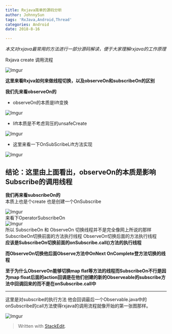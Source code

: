 ```yaml
---
title: Rxjava简单的源码分析
author: JohnnySun
tags: 'RxJava,Android,Thread'
categories: Android
date: 2018-8-16

---
```


<p><em>本文对rxjava最常用的方法进行一部分源码解读，便于大家理解rxjava的工作原理</em></p>
<p>Rxjava create 调用流程</p>
<p><img src="https://i.imgur.com/6kp4Rzt.png" alt="Imgur"></p>
<p><strong>这里来看Rxjva如何来做线程切换，以及observeOn和subscribeOn的区别</strong></p>
<p><strong>我们先来看observeOn的</strong></p>
<ul>
<li>observeOn的本质是lift变换</li>
</ul>
<p><img src="https://i.imgur.com/y12GvOc.png" alt="Imgur"></p>
<ul>
<li>lift本质是不考虑背压的unsafeCreate</li>
</ul>
<p><img src="https://i.imgur.com/doYmNsw.png" alt="Imgur"></p>
<ul>
<li>这里来看一下OnSubScribeLift方法实现</li>
</ul>
<p><img src="https://i.imgur.com/jLmf8mS.png" alt="Imgur"></p>
<h2 id="结论：这里由上面看出，observeon的本质是影响subscribe的调用线程"><strong>结论：这里由上面看出，observeOn的本质是影响Subscribe的调用线程</strong></h2>
<p><strong>我们再来看subscribeOn的</strong><br>
本质上也是个create 也是创建一个OnSubscribe</p>
<p><img src="https://i.imgur.com/zHQ7rNy.png" alt="Imgur"><br>
来看下OperatorSubscribeOn<br>
<img src="https://i.imgur.com/oEtuyqe.png" alt="Imgur"><br>
所以 SubscribeOn 和 ObserveOn 切换线程并不是完全像网上所说的那样 SubscribeOn切换前面的方法执行线程 ObserveOn切换后面的方法执行线程<br>
<strong>应该是SubscribeOn切换前面的onSubscribe.call()方法的执行线程</strong></p>
<p><strong>而ObserveOn切换他后面Observe方法中OnNext OnComplete登方法切换的线程</strong></p>
<p><strong>至于为什么ObserveOn能够切换map flat等方法的线程而SubscribeOn不行是因为map float后面的action回调是在他们创建的新的Observeable的subscribe方法中回调回来的而不是在onSubscribe.call中</strong></p>
<hr>
<p>这里是对subscribe的执行方法 他会回调最后一个Observable.java中的onSubscribe的call方法使得rxjava的调用流程就像开始的第一张图那样。</p>
<p><img src="https://i.imgur.com/aLdfvaV.png" alt="Imgur"></p>
<blockquote>
<p>Written with <a href="https://stackedit.io/">StackEdit</a>.</p>
</blockquote>

